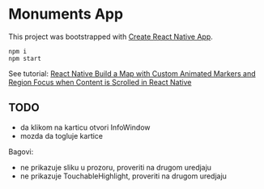 # Monuments App

This project was bootstrapped with [Create React Native App](https://github.com/react-community/create-react-native-app).

```
npm i
npm start
```

See tutorial: [React Native
Build a Map with Custom Animated Markers and Region Focus when Content is Scrolled in React Native](https://codedaily.io/tutorials/9/Build-a-Map-with-Custom-Animated-Markers-and-Region-Focus-when-Content-is-Scrolled-in-React-Native)

## TODO

- da klikom na karticu otvori InfoWindow
- mozda da togluje kartice

Bagovi:

- ne prikazuje sliku u prozoru, proveriti na drugom uredjaju
- ne prikazuje TouchableHighlight, proveriti na drugom uredjaju
